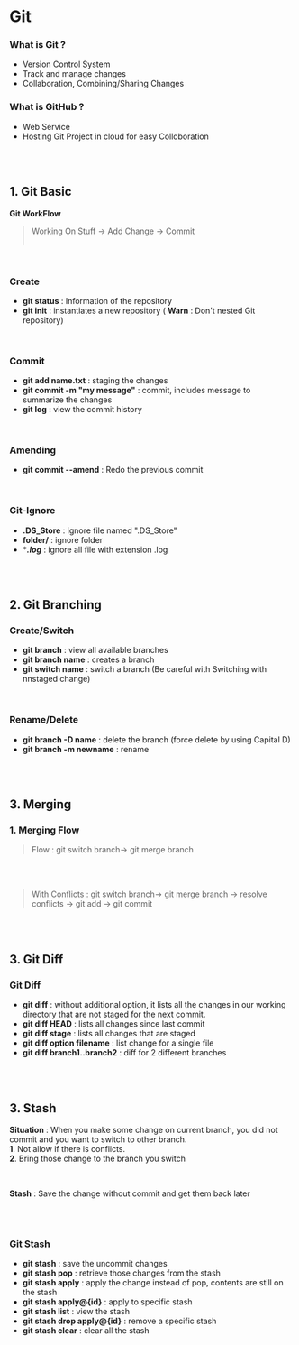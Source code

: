 
# Git
### What is Git ?

 - Version Control System <br/>
 - Track and manage changes <br/>
 - Collaboration, Combining/Sharing Changes<br/>

### What is GitHub ?

 - Web Service<br/>
 - Hosting Git Project in cloud for easy Colloboration<br/>


<br/><br/>
## 1. Git Basic
**Git WorkFlow**
>Working On Stuff -> Add Change -> Commit<br/><br/>

<br/>

### Create 
 - **git status** : Information of the repository<br/>
 - **git init** : instantiates a new repository ( **Warn** : Don't nested Git repository)<br/>
 <br/>

### Commit

 - **git add name.txt** : staging the changes
 - **git commit -m "my message"** : commit, includes message to summarize the changes
 - **git log** : view the commit history
 <br/>

### Amending
 - **git commit --amend** : Redo the previous commit

 <br/>
 
### Git-Ignore

 - **.DS_Store** : ignore file named ".DS_Store"
 - **folder/** : ignore folder
 - ****.log*** : ignore all file with extension .log


<br/><br/>
## 2. Git Branching

### Create/Switch
 - **git branch** : view all available branches
 -   **git branch name** : creates a branch
-   **git switch name** : switch a branch (Be careful with Switching with nnstaged change)

 <br/>

### Rename/Delete

 - **git branch -D name** : delete the branch (force delete by using Capital D)
 - **git branch -m newname** : rename
 
<br/><br/>
## 3. Merging

### 1. Merging Flow

>Flow : 
>git switch branch-> git merge branch

<br/><br/>

>With Conflicts : 
>git switch branch-> git merge branch -> resolve conflicts -> git add -> git commit

<br/><br/>
## 3. Git Diff

### Git Diff
 - **git diff** : without additional option, it lists all the changes in our working directory that are not staged for the next commit. 
 - **git diff HEAD** : lists all changes since last commit
- **git diff stage** : lists all changes that are staged
- **git diff option filename** : list change for a single file
- **git diff branch1..branch2** : diff for 2 different branches



<br/><br/>
## 3. Stash
**Situation** : When you make some change on current branch, you did not commit and you want to switch to other branch. <br/>
**1**. Not allow if there is conflicts. <br/>
**2**. Bring those change to the branch you switch<br/>

<br/>

**Stash** : Save the change without commit and get them back later

<br/><br/>
### Git Stash

 - **git stash** : save the uncommit changes
 - **git stash pop** : retrieve those changes from the stash
 - **git stash apply** : apply the change instead of pop, contents are still on the stash
 - **git stash apply@{id}** : apply to specific stash
- **git stash list** : view the stash
- **git stash drop apply@{id}** : remove a specific stash
- **git stash clear** : clear all the stash
